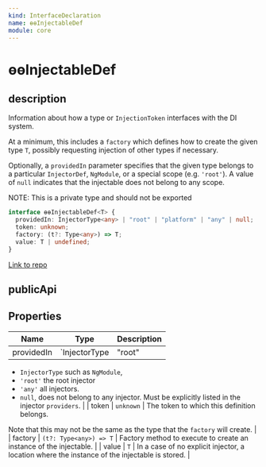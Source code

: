```yaml
---
kind: InterfaceDeclaration
name: ɵɵInjectableDef
module: core
---
```


# ɵɵInjectableDef

## description

Information about how a type or `InjectionToken` interfaces with the DI system.

At a minimum, this includes a `factory` which defines how to create the given type `T`, possibly
requesting injection of other types if necessary.

Optionally, a `providedIn` parameter specifies that the given type belongs to a particular
`InjectorDef`, `NgModule`, or a special scope (e.g. `'root'`). A value of `null` indicates
that the injectable does not belong to any scope.

NOTE: This is a private type and should not be exported

```ts
interface ɵɵInjectableDef<T> {
  providedIn: InjectorType<any> | "root" | "platform" | "any" | null;
  token: unknown;
  factory: (t?: Type<any>) => T;
  value: T | undefined;
}
```

[Link to repo](https://github.com/timdeschryver/angular/blob/master/packages/core/src/di/interface/defs.ts#L29-L56)

## publicApi

## Properties

| Name       | Type               | Description |
| ---------- | ------------------ | ----------- |
| providedIn | `InjectorType<any> | "root"      | "platform" | "any"` | Specifies that the given type belongs to a particular injector: |

- `InjectorType` such as `NgModule`,
- `'root'` the root injector
- `'any'` all injectors.
- `null`, does not belong to any injector. Must be explicitly listed in the injector
  `providers`. |
  | token | `unknown` | The token to which this definition belongs.

Note that this may not be the same as the type that the `factory` will create. |
| factory | `(t?: Type<any>) => T` | Factory method to execute to create an instance of the injectable. |
| value | `T` | In a case of no explicit injector, a location where the instance of the injectable is stored. |
